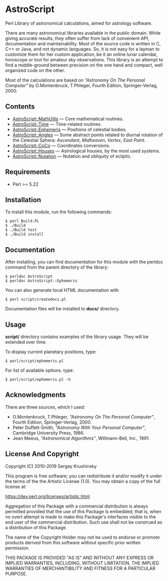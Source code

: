 # AstroScript

Perl Library of astronomical calculations, aimed for astrology software.

There are many astronomical libraries available in the public domain. While
giving accurate results, they often suffer from lack of convenient API,
documentation and maintainability. Most of the source code is written in C, C++
or Java, and not dynamic languages. So, it is not easy for a layman to customize
them for her custom application, be it an online lunar calendar, horoscope or
tool for amateur sky observations. This library is an attempt to find a
middle-ground between precision on the one hand and compact, well organized
code on the other.

Most of the calculations are based on  _"Astronomy On The Personal Computer"_
by O.Montenbruck, T.Phleger, Fourth Edition, Springer-Verlag, 2000.

## Contents

- [AstroScript::MathUtils](lib/AstroScript/MathUtils.pm) — Core mathematical routines.
- [AstroScript::Time](lib/AstroScript/Time.pm) — Time-related routines.
- [AstroScript::Ephemeris](lib/AstroScript/Ephemeris.pm) — Positions of celestial bodies.
- [AstroScript::Angles](lib/AstroScript/Angles.pm) — Some abstract points related to diurnal rotation of the Celestial Sphera: _Ascendant_, _Midheaven_, _Vertex_, _East Point_.
- [AstroScript::CoCo](lib/AstroScript/CoCo.pm) —  Coordinates conversions.
- [AstroScript::Houses](lib/AstroScript/Houses.pm) —  Astrological houses, by the most used systems.
- [AstroScript::Nutation](lib/AstroScript/Nutation.pm) —  Nutation and obliquity of ecliptic.

## Requirements

* Perl >= 5.22

## Installation

To install this module, run the following commands:

```
$ perl Build.PL
$ ./Build
$ ./Build test
$ ./Build install
```

## Documentation

After installing, you can find documentation for this module with the
perldoc command from the parent directory of the library:

```
$ perldoc AstroScript
$ perldoc AstroScript::Ephemeris

```

You can also generate local HTML documentation with

```
$ perl script/createdocs.pl
```

Documentation files will be installed to **docs/** directory.

## Usage

**script/** directory contains examples of the library usage. They will be
extended over time.

To display current planetary positions, type:

```
$ perl/script/ephemeris.pl
```

For list of available options. type:

```
$ perl/script/ephemeris.pl -h
```

## Acknowledgments

There are three sources, which I used:

- O.Montenbruck, T.Phleger, _"Astronomy On The Personal Computer"_,
Fourth Edition, Springer-Verlag, 2000.
- Peter Duffett-Smith, _"Astronomy With Your Personal Computer"_,
Cambridge University Press, 1986.
- Jean Meeus, _"Astronomical Algorithms"_, Willmann-Bell, Inc., 1991.

## License And Copyright

Copyright (C) 2010-2019 Sergey Krushinsky

This program is free software; you can redistribute it and/or modify it
under the terms of the the Artistic License (1.0). You may obtain a
copy of the full license at:

https://dev.perl.org/licenses/artistic.html

Aggregation of this Package with a commercial distribution is always
permitted provided that the use of this Package is embedded; that is,
when no overt attempt is made to make this Package's interfaces visible
to the end user of the commercial distribution. Such use shall not be
construed as a distribution of this Package.

The name of the Copyright Holder may not be used to endorse or promote
products derived from this software without specific prior written
permission.

THIS PACKAGE IS PROVIDED "AS IS" AND WITHOUT ANY EXPRESS OR IMPLIED
WARRANTIES, INCLUDING, WITHOUT LIMITATION, THE IMPLIED WARRANTIES OF
MERCHANTIBILITY AND FITNESS FOR A PARTICULAR PURPOSE.

